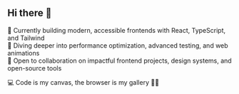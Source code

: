 ## Hi there 👋
🔭 Currently building modern, accessible frontends with React, TypeScript, and Tailwind  
🌱 Diving deeper into performance optimization, advanced testing, and web animations  
👯 Open to collaboration on impactful frontend projects, design systems, and open-source tools  

💻 Code is my canvas, the browser is my gallery 🎨🚀

